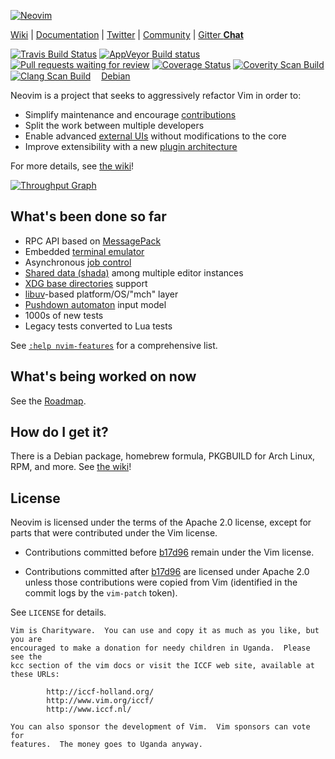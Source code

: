 [![Neovim](https://raw.githubusercontent.com/neovim/neovim.github.io/master/logos/neovim-logo.png)](https://neovim.io)

[Wiki](https://github.com/neovim/neovim/wiki) |
[Documentation](https://neovim.io/doc) |
[Twitter](https://twitter.com/Neovim) |
[Community](https://neovim.io/community/) |
[Gitter **Chat**](https://gitter.im/neovim/neovim)

[![Travis Build Status](https://travis-ci.org/neovim/neovim.svg?branch=master)](https://travis-ci.org/neovim/neovim)
[![AppVeyor Build status](https://ci.appveyor.com/api/projects/status/cf1jwc29198748we/branch/master?svg=true)](https://ci.appveyor.com/project/neovim/neovim/branch/master)
[![Pull requests waiting for review](https://badge.waffle.io/neovim/neovim.svg?label=RFC&title=RFCs)](https://waffle.io/neovim/neovim)
[![Coverage Status](https://img.shields.io/coveralls/neovim/neovim.svg)](https://coveralls.io/r/neovim/neovim)
[![Coverity Scan Build](https://scan.coverity.com/projects/2227/badge.svg)](https://scan.coverity.com/projects/2227)
[![Clang Scan Build](https://neovim.io/doc/reports/clang/badge.svg)](https://neovim.io/doc/reports/clang)
<a href="https://buildd.debian.org/neovim"><img src="https://www.debian.org/logos/openlogo-nd-25.png" width="13" height="15">Debian</a>

Neovim is a project that seeks to aggressively refactor Vim in order to:

- Simplify maintenance and encourage [contributions](CONTRIBUTING.md)
- Split the work between multiple developers
- Enable advanced [external UIs] without modifications to the core
- Improve extensibility with a new [plugin architecture](https://github.com/neovim/neovim/wiki/Plugin-UI-architecture)

For more details, see
[the wiki](https://github.com/neovim/neovim/wiki/Introduction)!

[![Throughput Graph](https://graphs.waffle.io/neovim/neovim/throughput.svg)](https://waffle.io/neovim/neovim/metrics)

What's been done so far
-----------------------

- RPC API based on [MessagePack](https://msgpack.org)
- Embedded [terminal emulator](https://neovim.io/doc/user/nvim_terminal_emulator.html)
- Asynchronous [job control](https://github.com/neovim/neovim/pull/2247)
- [Shared data (shada)](https://github.com/neovim/neovim/pull/2506) among multiple editor instances
- [XDG base directories](https://github.com/neovim/neovim/pull/3470) support
- [libuv](https://github.com/libuv/libuv/)-based platform/OS/"mch" layer
- [Pushdown automaton](https://github.com/neovim/neovim/pull/3413) input model
- 1000s of new tests
- Legacy tests converted to Lua tests

See [`:help nvim-features`][nvim-features] for a comprehensive list.

What's being worked on now
--------------------------

See the [Roadmap].

How do I get it?
----------------

There is a Debian package, homebrew formula, PKGBUILD for Arch Linux, RPM, and
more. See [the wiki](https://github.com/neovim/neovim/wiki/Installing-Neovim)!

License
-------

Neovim is licensed under the terms of the Apache 2.0 license, except for
parts that were contributed under the Vim license.

- Contributions committed before [b17d96][license-commit] remain under the Vim
  license.

- Contributions committed after [b17d96][license-commit] are licensed under
  Apache 2.0 unless those contributions were copied from Vim (identified in
  the commit logs by the `vim-patch` token).

See `LICENSE` for details.

    Vim is Charityware.  You can use and copy it as much as you like, but you are
    encouraged to make a donation for needy children in Uganda.  Please see the
    kcc section of the vim docs or visit the ICCF web site, available at these URLs:

            http://iccf-holland.org/
            http://www.vim.org/iccf/
            http://www.iccf.nl/

    You can also sponsor the development of Vim.  Vim sponsors can vote for
    features.  The money goes to Uganda anyway.

[license-commit]: https://github.com/neovim/neovim/commit/b17d9691a24099c9210289f16afb1a498a89d803
[nvim-features]: https://neovim.io/doc/user/vim_diff.html#nvim-features
[Roadmap]: https://neovim.io/roadmap/
[external UIs]: https://github.com/neovim/neovim/wiki/Related-projects#gui-projects

<!-- vim: set tw=80: -->
